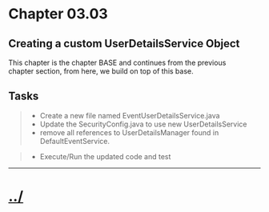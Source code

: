 # Chapter 03.03

## Creating a custom UserDetailsService Object
This chapter is the chapter BASE and continues from the previous  
chapter section, from here, we build on top of this base.

## Tasks

> * Create a new file named EventUserDetailsService.java
> * Update the SecurityConfig.java to use new UserDetailsService
> * remove all references to UserDetailsManager found in DefaultEventService.

> * Execute/Run the updated code and test

---

# [../](../README.md)
